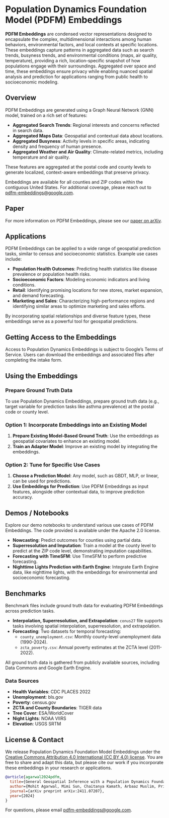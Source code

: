 # Population Dynamics Foundation Model (PDFM) Embeddings

**PDFM Embeddings** are condensed vector representations designed to encapsulate the complex, multidimensional interactions among human behaviors, environmental factors, and local contexts at specific locations. These embeddings capture patterns in aggregated data such as search trends, busyness trends, and environmental conditions (maps, air quality, temperature), providing a rich, location-specific snapshot of how populations engage with their surroundings. Aggregated over space and time, these embeddings ensure privacy while enabling nuanced spatial analysis and prediction for applications ranging from public health to socioeconomic modeling.

## Overview

PDFM Embeddings are generated using a Graph Neural Network (GNN) model, trained on a rich set of features:
- **Aggregated Search Trends**: Regional interests and concerns reflected in search data.
- **Aggregated Maps Data**: Geospatial and contextual data about locations.
- **Aggregated Busyness**: Activity levels in specific areas, indicating density and frequency of human presence.
- **Aggregated Weather and Air Quality**: Climate-related metrics, including temperature and air quality.

These features are aggregated at the postal code and county levels to generate localized, context-aware embeddings that preserve privacy.

Embeddings are available for all counties and ZIP codes within the contiguous United States. For additional coverage, please reach out to [pdfm-embeddings@google.com](mailto:pdfm-embeddings@google.com).

## Paper

For more information on PDFM Embeddings, please see our [paper on arXiv](https://arxiv.org/abs/2411.07207).

## Applications

PDFM Embeddings can be applied to a wide range of geospatial prediction tasks, similar to census and socioeconomic statistics. Example use cases include:

- **Population Health Outcomes**: Predicting health statistics like disease prevalence or population health risks.
- **Socioeconomic Factors**: Modeling economic indicators and living conditions.
- **Retail**: Identifying promising locations for new stores, market expansion, and demand forecasting.
- **Marketing and Sales**: Characterizing high-performance regions and identifying similar areas to optimize marketing and sales efforts.

By incorporating spatial relationships and diverse feature types, these embeddings serve as a powerful tool for geospatial predictions.

## Getting Access to the Embeddings

Access to Population Dynamics Embeddings is subject to Google’s Terms of Service. Users can download the embeddings and associated files after completing the intake form.

## Using the Embeddings

### Prepare Ground Truth Data
To use Population Dynamics Embeddings, prepare ground truth data (e.g., target variable for prediction tasks like asthma prevalence) at the postal code or county level.

### Option 1: Incorporate Embeddings into an Existing Model
1. **Prepare Existing Model-Based Ground Truth**: Use the embeddings as geospatial covariates to enhance an existing model.
2. **Train an Adapter Model**: Improve an existing model by integrating the embeddings.

### Option 2: Tune for Specific Use Cases
1. **Choose a Prediction Model**: Any model, such as GBDT, MLP, or linear, can be used for predictions.
2. **Use Embeddings for Prediction**: Use PDFM Embeddings as input features, alongside other contextual data, to improve prediction accuracy.

## Demos / Notebooks

Explore our demo notebooks to understand various use cases of PDFM Embeddings. The code provided is available under the Apache 2.0 license.

- **Nowcasting**: Predict outcomes for counties using partial data.
- **Superresolution and Imputation**: Train a model at the county level to predict at the ZIP code level, demonstrating imputation capabilities.
- **Forecasting with TimeSFM**: Use TimeSFM to perform predictive forecasting.
- **Nighttime Lights Prediction with Earth Engine**: Integrate Earth Engine data, like nighttime lights, with the embeddings for environmental and socioeconomic forecasting.

## Benchmarks

Benchmark files include ground truth data for evaluating PDFM Embeddings across prediction tasks.

- **Interpolation, Superresolution, and Extrapolation**: `conus27` file supports tasks involving spatial interpolation, superresolution, and extrapolation.
- **Forecasting**: Two datasets for temporal forecasting:
  - `county_unemployment.csv`: Monthly county-level unemployment data (1990-2024).
  - `zcta_poverty.csv`: Annual poverty estimates at the ZCTA level (2011-2022).

All ground truth data is gathered from publicly available sources, including Data Commons and Google Earth Engine.

### Data Sources

- **Health Variables**: CDC PLACES 2022
- **Unemployment**: bls.gov
- **Poverty**: census.gov
- **ZCTA and County Boundaries**: TIGER data
- **Tree Cover**: ESA/WorldCover
- **Night Lights**: NOAA VIIRS
- **Elevation**: USGS SRTM

## License & Contact

We release Population Dynamics Foundation Model Embeddings under the [Creative Commons Attribution 4.0 International (CC BY 4.0) license](https://creativecommons.org/licenses/by/4.0/). You are free to share and adapt this data, but please cite our work if you incorporate these embeddings in your research or applications.

```bibtex
@article{agarwal2024pdfm,
  title={General Geospatial Inference with a Population Dynamics Foundation Model},
  author={Mohit Agarwal, Mimi Sun, Chaitanya Kamath, Arbaaz Muslim, Prithul Sarker, Joydeep Paul, Hector Yee, Marcin Sieniek, Kim Jablonski, Yael Mayer, David Fork, Sheila de Guia, Jamie McPike, Adam Boulanger, Tomer Shekel, David Schottlander, Yao Xiao, Manjit Chakravarthy Manukonda, Yun Liu, Neslihan Bulut, Sami Abu-el-haija, Arno Eigenwillig, Parth Kothari, Bryan Perozzi, Monica Bharel, Von Nguyen, Luke Barrington, Niv Efron, Yossi Matias, Greg Corrado, Krish Eswaran, Shruthi Prabhakara, Shravya Shetty, Gautam Prasad},
  journal={arXiv preprint arXiv:2411.07207},
  year={2024}
}
```
For questions, please email pdfm-embeddings@google.com.

